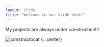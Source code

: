 ```yaml
---
layout: slide
title: "Welcome to our slide deck!"
---
```


My projects are always under construction!!!



![constructocat](https://octodex.github.com/images/constructocat2.jpg)
{: .center}
